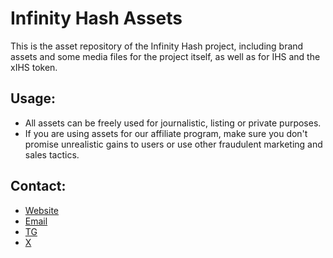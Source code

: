 # Infinity Hash Assets

This is the asset repository of the Infinity Hash project, including brand assets and some media files for the project itself, as well as for IHS and the xIHS token.

## Usage:
- All assets can be freely used for journalistic, listing or private purposes.
- If you are using assets for our affiliate program, make sure you don't promise unrealistic gains to users or use other fraudulent marketing and sales tactics.

## Contact:
- [Website](https://infinity-hash.io/)
- [Email](mailto:support@infinity-hash.io)
- [TG](https://t.me/+S6IHPwO6Z6RhZTli)
- [X](https://x.com/infinity_hash_)
